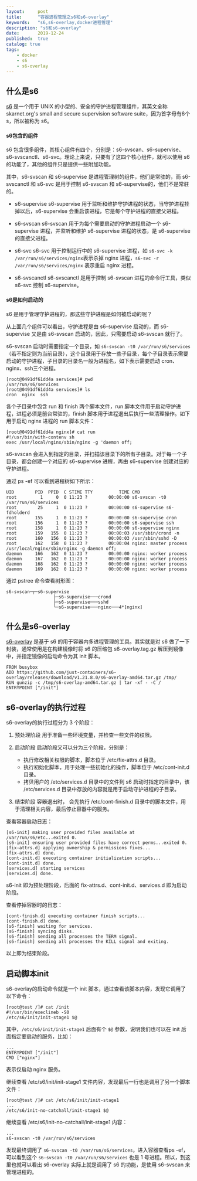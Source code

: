 ```yaml
---
layout:     post
title:      "容器进程管理之s6和s6-overlay"
keywords:   "s6,s6-overlay,docker进程管理" 
description: "s6和s6-overlay"
date:       2019-12-24
published:  true
catalog: true
tags:
    - docker 
    - s6 
    - s6-overlay 
---
```


## 什么是s6
[s6](https://skarnet.org/software/s6/overview.html) 是一个用于 UNIX 的小型的、安全的守护进程管理组件，其英文全称
skarnet.org's small and secure supervision software suite，因为首字母有6个s，所以被称为 s6。

#### s6包含的组件
s6 包含很多组件，其核心组件有四个，分别是：s6-svscan、s6-supervise、s6-svscanctl、s6-svc。理论上来说，只要有了这四个核心组件，就可以使用 s6 的功能了，其他的组件只是提供一些附加功能。

其中，s6-svscan 和 s6-supervise 是进程管理树的组件，他们是常驻的，而 s6-svscanctl 和 s6-svc 是用于控制 s6-svscan 和 s6-supervise的，他们不是常驻的。

* s6-supervise
    s6-supervise 用于监听和维护守护进程的状态，当守护进程挂掉以后，s6-supervise 会重启该进程，它是每个守护进程的直接父进程。

* s6-svscan
    s6-svscan 用于为每个需要启动的守护进程启动一个 s6-supervise 进程，并监听和维护 s6-supervise 进程的状态，是 s6-supervise 的直接父进程。

* s6-svc
     s6-svc 用于控制运行中的 s6-supervise 进程，如 `s6-svc -k /var/run/s6/services/nginx`表示杀掉 nginx 进程，`s6-svc -r /var/run/s6/services/nginx` 表示重启 nginx 进程。

* s6-svscanctl
    s6-svscanctl 是用于控制 s6-svscan 进程的命令行工具，类似 s6-svc 控制 s6-supervise。

#### s6是如何启动的
s6 是用于管理守护进程的，那这些守护进程是如何被启动的呢？

从上面几个组件可以看出，守护进程是由 s6-supervise 启动的，而 s6-supervise 又是由 s6-svscan 启动的，因此，只需要启动 s6-svscan 就行了。

s6-svscan 启动时需要指定一个目录，如 `s6-svscan -t0 /var/run/s6/services`（若不指定则为当前目录），这个目录用于存放一些子目录，每个子目录表示需要启动的守护进程，子目录的目录名一般为进程名，如下表示需要启动 cron、nginx、ssh三个进程。
```
[root@0491df61dd4a services]# pwd
/var/run/s6/services
[root@0491df61dd4a services]# ls
cron  nginx  ssh
```

各个子目录中包含 run 和 finish 两个脚本文件，run 脚本文件用于启动守护进程，进程必须是前台常驻的，finish 脚本用于进程退出后执行一些清理操作。如下用于启动 nginx 进程的 run 脚本文件：
```
[root@0491df61dd4a nginx]# cat run
#!/usr/bin/with-contenv sh
exec /usr/local/nginx/sbin/nginx -g 'daemon off;
```

s6-svscan 会进入到指定的目录，并扫描该目录下的所有子目录。对于每一个子目录，都会创建一个对应的 s6-supervise 进程，再由 s6-supervise 创建对应的守护进程。

通过 ps -ef 可以看到进程树如下所示：
```
UID        PID  PPID  C STIME TTY          TIME CMD
root         1     0  0 11:23 ?        00:00:00 s6-svscan -t0 /var/run/s6/services
root        25     1  0 11:23 ?        00:00:00 s6-supervise s6-fdholderd
root       155     1  0 11:23 ?        00:00:00 s6-supervise cron
root       156     1  0 11:23 ?        00:00:00 s6-supervise ssh
root       158     1  0 11:23 ?        00:00:00 s6-supervise nginx
root       159   155  0 11:23 ?        00:00:03 /usr/sbin/crond -n
root       160   156  0 11:23 ?        00:00:03 /usr/sbin/sshd -D
root       162   158  0 11:23 ?        00:00:04 nginx: master process /usr/local/nginx/sbin/nginx -g daemon off;
daemon     166   162  0 11:23 ?        00:00:00 nginx: worker process
daemon     167   162  0 11:23 ?        00:00:00 nginx: worker process
daemon     168   162  0 11:23 ?        00:00:00 nginx: worker process
daemon     169   162  0 11:23 ?        00:00:00 nginx: worker process
```

通过 pstree 命令查看树形图：
```
s6-svscan─┬─s6-supervise
                  ├─s6-supervise───crond
                  ├─s6-supervise───sshd
                  └─s6-supervise───nginx───4*[nginx]
```

## 什么是s6-overlay
[s6-overlay](
https://github.com/just-containers/s6-overlay) 是基于 s6 的用于容器内多进程管理的工具。其实就是对 s6 做了一下封装，通常使用是在构建镜像时将 s6 的压缩包 s6-overlay.tag.gz 解压到镜像中，并指定镜像的启动命令为其 init 脚本。

```
FROM busybox
ADD https://github.com/just-containers/s6-overlay/releases/download/v1.21.8.0/s6-overlay-amd64.tar.gz /tmp/
RUN gunzip -c /tmp/s6-overlay-amd64.tar.gz | tar -xf - -C /
ENTRYPOINT ["/init"]
```

## s6-overlay的执行过程
s6-overlay的执行过程分为 3 个阶段：
1. 预处理阶段
用于准备一些环境变量，并检查一些文件的权限。

2. 启动阶段
启动阶段又可以分为三个阶段，分别是：
    * 执行修改相关权限的脚本，脚本位于 /etc/fix-attrs.d 目录。
    * 执行初始化脚本，用于处理一些初始化的操作，脚本位于 /etc/cont-init.d目录。
    * 拷贝用户的 /etc/services.d 目录中的文件到 s6 启动时指定的目录中，该 /etc/services.d 目录中存放的内容就是用于启动守护进程的子目录。

3. 结束阶段
容器退出时， 会先执行 /etc/cont-finish.d 目录中的脚本文件，用于清理相关内容，最后停止容器中的服务。

查看容器启动日志：
```
[s6-init] making user provided files available at /var/run/s6/etc...exited 0.
[s6-init] ensuring user provided files have correct perms...exited 0.
[fix-attrs.d] applying ownership & permissions fixes...
[fix-attrs.d] done.
[cont-init.d] executing container initialization scripts...
[cont-init.d] done.
[services.d] starting services
[services.d] done.
```

s6-init 即为预处理阶段，后面的 fix-attrs.d、cont-init.d、services.d 即为启动阶段。

查看停掉容器时的日志：
```
[cont-finish.d] executing container finish scripts...
[cont-finish.d] done.
[s6-finish] waiting for services.
[s6-finish] syncing disks.
[s6-finish] sending all processes the TERM signal.
[s6-finish] sending all processes the KILL signal and exiting.
```
以上即为结束阶段。

## 启动脚本init
s6-overlay的启动命令就是一个 init 脚本，通过查看该脚本内容，发现它调用了以下命令：
```
[root@test /]# cat /init
#!/usr/bin/execlineb -S0
/etc/s6/init/init-stage1 $@
```

其中，`/etc/s6/init/init-stage1` 后面有个 `$@`  参数，说明我们也可以在 init 后面指定要启动的服务，比如：
```
...
ENTRYPOINT ["/init"]
CMD ["nginx"]
```
表示仅启动 nginx 服务。

继续查看 /etc/s6/init/init-stage1 文件内容，发现最后一行也是调用了另一个脚本文件：
```
[root@test /]# cat /etc/s6/init/init-stage1
...
/etc/s6/init-no-catchall/init-stage1 $@
```

继续查看 /etc/s6/init-no-catchall/init-stage1 内容：
```
...
s6-svscan -t0 /var/run/s6/services
```

发现最终调用了 `s6-svscan -t0 /var/run/s6/services`，进入容器查看ps -ef，可以看到这个 `s6-svscan -t0 /var/run/s6/services` 也是 1 号进程。所以，到这里也就可以看出 s6-overlay 实际上就是调用了 s6 的功能，是使用 s6-svscan 来管理进程的。
